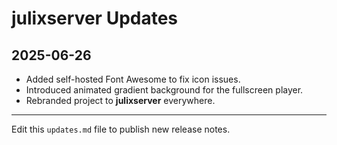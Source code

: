 # julixserver Updates

## 2025-06-26
* Added self-hosted Font Awesome to fix icon issues.
* Introduced animated gradient background for the fullscreen player.
* Rebranded project to **julixserver** everywhere.

---

Edit this `updates.md` file to publish new release notes. 